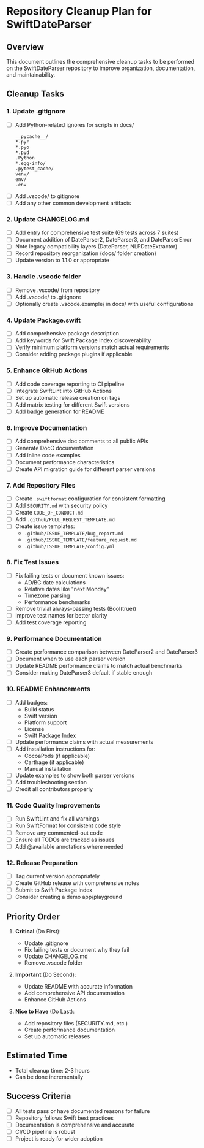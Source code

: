 # Repository Cleanup Plan for SwiftDateParser

## Overview
This document outlines the comprehensive cleanup tasks to be performed on the SwiftDateParser repository to improve organization, documentation, and maintainability.

## Cleanup Tasks

### 1. Update .gitignore
- [ ] Add Python-related ignores for scripts in docs/
  ```
  __pycache__/
  *.pyc
  *.pyo
  *.pyd
  .Python
  *.egg-info/
  .pytest_cache/
  venv/
  env/
  .env
  ```
- [ ] Add .vscode/ to gitignore
- [ ] Add any other common development artifacts

### 2. Update CHANGELOG.md
- [ ] Add entry for comprehensive test suite (69 tests across 7 suites)
- [ ] Document addition of DateParser2, DateParser3, and DateParserError
- [ ] Note legacy compatibility layers (DateParser, NLPDateExtractor)
- [ ] Record repository reorganization (docs/ folder creation)
- [ ] Update version to 1.1.0 or appropriate

### 3. Handle .vscode folder
- [ ] Remove .vscode/ from repository
- [ ] Add .vscode/ to .gitignore
- [ ] Optionally create .vscode.example/ in docs/ with useful configurations

### 4. Update Package.swift
- [ ] Add comprehensive package description
- [ ] Add keywords for Swift Package Index discoverability
- [ ] Verify minimum platform versions match actual requirements
- [ ] Consider adding package plugins if applicable

### 5. Enhance GitHub Actions
- [ ] Add code coverage reporting to CI pipeline
- [ ] Integrate SwiftLint into GitHub Actions
- [ ] Set up automatic release creation on tags
- [ ] Add matrix testing for different Swift versions
- [ ] Add badge generation for README

### 6. Improve Documentation
- [ ] Add comprehensive doc comments to all public APIs
- [ ] Generate DocC documentation
- [ ] Add inline code examples
- [ ] Document performance characteristics
- [ ] Create API migration guide for different parser versions

### 7. Add Repository Files
- [ ] Create `.swiftformat` configuration for consistent formatting
- [ ] Add `SECURITY.md` with security policy
- [ ] Create `CODE_OF_CONDUCT.md`
- [ ] Add `.github/PULL_REQUEST_TEMPLATE.md`
- [ ] Create issue templates:
  - `.github/ISSUE_TEMPLATE/bug_report.md`
  - `.github/ISSUE_TEMPLATE/feature_request.md`
  - `.github/ISSUE_TEMPLATE/config.yml`

### 8. Fix Test Issues
- [ ] Fix failing tests or document known issues:
  - AD/BC date calculations
  - Relative dates like "next Monday"
  - Timezone parsing
  - Performance benchmarks
- [ ] Remove trivial always-passing tests (Bool(true))
- [ ] Improve test names for better clarity
- [ ] Add test coverage reporting

### 9. Performance Documentation
- [ ] Create performance comparison between DateParser2 and DateParser3
- [ ] Document when to use each parser version
- [ ] Update README performance claims to match actual benchmarks
- [ ] Consider making DateParser3 default if stable enough

### 10. README Enhancements
- [ ] Add badges:
  - Build status
  - Swift version
  - Platform support
  - License
  - Swift Package Index
- [ ] Update performance claims with actual measurements
- [ ] Add installation instructions for:
  - CocoaPods (if applicable)
  - Carthage (if applicable)
  - Manual installation
- [ ] Update examples to show both parser versions
- [ ] Add troubleshooting section
- [ ] Credit all contributors properly

### 11. Code Quality Improvements
- [ ] Run SwiftLint and fix all warnings
- [ ] Run SwiftFormat for consistent code style
- [ ] Remove any commented-out code
- [ ] Ensure all TODOs are tracked as issues
- [ ] Add @available annotations where needed

### 12. Release Preparation
- [ ] Tag current version appropriately
- [ ] Create GitHub release with comprehensive notes
- [ ] Submit to Swift Package Index
- [ ] Consider creating a demo app/playground

## Priority Order

1. **Critical** (Do First):
   - Update .gitignore
   - Fix failing tests or document why they fail
   - Update CHANGELOG.md
   - Remove .vscode folder

2. **Important** (Do Second):
   - Update README with accurate information
   - Add comprehensive API documentation
   - Enhance GitHub Actions

3. **Nice to Have** (Do Last):
   - Add repository files (SECURITY.md, etc.)
   - Create performance documentation
   - Set up automatic releases

## Estimated Time
- Total cleanup time: 2-3 hours
- Can be done incrementally

## Success Criteria
- [ ] All tests pass or have documented reasons for failure
- [ ] Repository follows Swift best practices
- [ ] Documentation is comprehensive and accurate
- [ ] CI/CD pipeline is robust
- [ ] Project is ready for wider adoption
